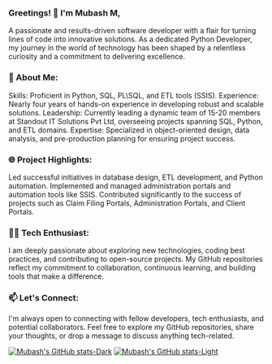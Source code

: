 ### Greetings! 👋 I'm Mubash M, 
A passionate and results-driven software developer with a flair for turning lines of code into innovative solutions. As a dedicated Python Developer, my journey in the world of technology has been shaped by a relentless curiosity and a commitment to delivering excellence.

### 🚀 About Me:

Skills: Proficient in Python, SQL, PL\SQL, and ETL tools (SSIS).
Experience: Nearly four years of hands-on experience in developing robust and scalable solutions.
Leadership: Currently leading a dynamic team of 15-20 members at Standout IT Solutions Pvt Ltd, overseeing projects spanning SQL, Python, and ETL domains.
Expertise: Specialized in object-oriented design, data analysis, and pre-production planning for ensuring project success.
### 🌐 Project Highlights:

Led successful initiatives in database design, ETL development, and Python automation.
Implemented and managed administration portals and automation tools like SSIS.
Contributed significantly to the success of projects such as Claim Filing Portals, Administration Portals, and Client Portals.
### 👨‍💻 Tech Enthusiast:
I am deeply passionate about exploring new technologies, coding best practices, and contributing to open-source projects. My GitHub repositories reflect my commitment to collaboration, continuous learning, and building tools that make a difference.

### 📫 Let's Connect:
I'm always open to connecting with fellow developers, tech enthusiasts, and potential collaborators. Feel free to explore my GitHub repositories, share your thoughts, or drop a message to discuss anything tech-related.


[![Mubash's GitHub stats-Dark](https://github-readme-stats.vercel.app/api?username=MUBASH-M\&show_icons=true\&theme=dark#gh-dark-mode-only)](https://github.com/MUBASH-M/readme-stats-master#responsive-card-theme#gh-dark-mode-only)
[![Mubash's GitHub stats-Light](https://github-readme-stats.vercel.app/api?username=MUBASH-M\&show_icons=true\&theme=default#gh-light-mode-only)](https://github.com/MUBASH-M/readme-stats-master#responsive-card-theme#gh-light-mode-only)
